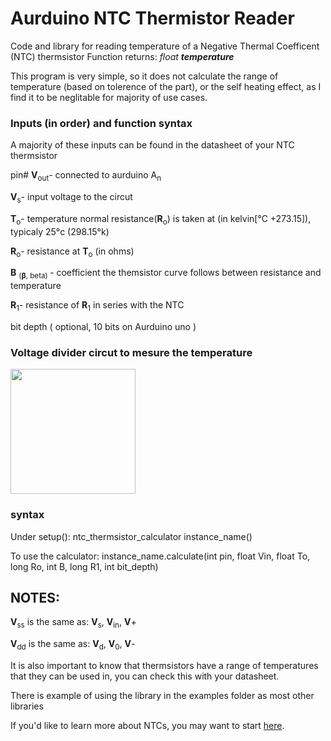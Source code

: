 [//]: <> (note, needs to uplod image for the ntc diagram)

# Aurduino NTC Thermistor Reader

  
Code and library for reading temperature of a Negative Thermal Coefficent (NTC) thermsistor 
Function returns: <i>float <b>temperature</b></i>
 
This program is very simple, so it does not calculate the range of temperature
(based on tolerence of the part), or the self heating effect, 
as I find it to be neglitable for majority of use cases.



### Inputs (in order) and function syntax

A majority of these inputs can be found in the datasheet of your NTC thermsistor
 
pin# <b>V</b><sub>out</sub>- connected to aurduino A<sub>n</sub><br>

<b>V</b><sub>s</sub>- input voltage to the circut<br>

<b>T</b><sub>o</sub>- temperature normal resistance(<b>R</b><sub>o</sub>) is taken at (in kelvin[°C +273.15]), typicaly 25°c (298.15°k) <br>

<b>R</b><sub>o</sub>- resistance at <b>T</b><sub>o</sub> (in ohms)

<b>B</b> <sub>(<b>β</b>, beta) </sub>- coefficient the themsistor curve follows between resistance and temperature <br>

<b>R</b><sub>1</sub>- resistance of <b>R</b><sub>1</sub> in series with the NTC

bit depth  ( optional, 10 bits on Aurduino uno ) 




### Voltage divider circut to mesure the temperature 
  
<img src="https://github.com/MarsTheProtogen/NTC-Thermistor-Reader/assets/99446685/e1dd8bfc-d568-43d6-aba8-65da9808127d)https://github.com/MarsTheProtogen/NTC-Thermistor-Reader/assets/99446685/e1dd8bfc-d568-43d6-aba8-65da9808127d" width="200" >
</span>


### <b>syntax</b>

Under setup(): ntc_thermsistor_calculator instance_name()

To use the calculator: instance_name.calculate(int pin, float Vin, float To, long Ro, int B, long R1, int bit_depth)




## NOTES:


<!--sorry for getting sloppy here it was midnight when i was finishing this, I don't plan on fixing it-->
<b>V</b><sub>ss</sub> is the same as: <b>V</b><sub>s</sub>, <b>V</b><sub>in</sub>, <b>V</b>+

<b>V</b><sub>dd</sub> is the same as: <b>V</b><sub>d</sub>, <b>V</b><sub>0</sub>, <b>V</b>-

It is also important to know that thermsistors have a range of temperatures that they can be used in, you can check this with your datasheet.

There is example of using the library in the examples folder as most other libraries

If you'd like to learn more about NTCs, you may want to start <a href= "https://www.electronics-tutorials.ws/io/thermistors.html">here</a>.


